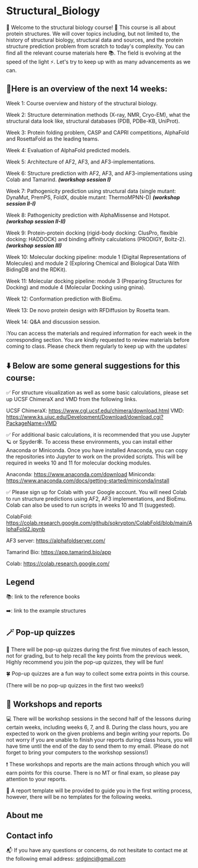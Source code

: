 # Structural_Biology
🙌 Welcome to the structural biology course! 🧬 This course is all about protein structures. We will cover topics including, but not limited to, the history of structural biology, structural data and sources, and the protein structure prediction problem from scratch to today's complexity. You can find all the relevant course materials here 📚. The field is evolving at the speed of the light ⚡️. Let's try to keep up with as many advancements as we can.

## 👀Here is an overview of the next 14 weeks:

 Week 1: Course overview and history of the structural biology. 
 
 Week 2: Structure determination methods (X-ray, NMR, Cryo-EM), what the structural data look like, structural databases (PDB, PDBe-KB, UniProt).

 Week 3: Protein folding problem, CASP and CAPRI competitions, AlphaFold and RosettaFold as the leading teams.
 
 Week 4: Evaluation of AlphaFold predicted models.
 
 Week 5: Architecture of AF2, AF3, and AF3-implementations. 
 
 Week 6: Structure prediction with AF2, AF3, and AF3-implementations using Colab and Tamarind. ***(workshop session I)*** 
 
 Week 7: Pathogenicity prediction using structural data (single mutant: DynaMut, PremPS, FoldX, double mutant: ThermoMPNN-D) ***(workshop session II-I)***
 
 Week 8: Pathogenicity prediction with AlphaMissense and Hotspot. ***(workshop session II-II)*** 
 
 Week 9: Protein-protein docking (rigid-body docking: ClusPro, flexible docking: HADDOCK) and binding affinity calculations (PRODIGY, Boltz-2). ***(workshop session III)*** 
 
 Week 10: Molecular docking pipeline: module 1 (Digital Representations of Molecules) and module 2 (Exploring Chemical and Biological Data With BidingDB and the RDKit). 
 
 Week 11: Molecular docking pipeline: module 3 (Preparing Structures for Docking) and module 4 (Molecular Docking using gnina).
 
 Week 12: Conformation prediction with BioEmu.
 
 Week 13: De novo protein design with RFDiffusion by Rosetta team.
 
 Week 14: Q&A and discussion session. 




❕You can access the materials and required information for each week in the corresponding section. You are kindly requested to review materials before coming to class. Please check them regularly to keep up with the updates❕


## ⬇️ Below are some general suggestions for this course:

✅ For structure visualization as well as some basic calculations, please set up UCSF ChimeraX and VMD from the following links.

UCSF ChimeraX: https://www.cgl.ucsf.edu/chimera/download.html
VMD: https://www.ks.uiuc.edu/Development/Download/download.cgi?PackageName=VMD

✅ For additional basic calculations, it is recommended that you use Jupyter🪐 or Spyder🕸️. To access these environments, you can install either Anaconda or Miniconda. Once you have installed Anaconda, you can copy the repositories into Jupyter to work on the provided scripts. This will be required in weeks 10 and 11 for molecular docking modules.

Anaconda: https://www.anaconda.com/download
Miniconda: https://www.anaconda.com/docs/getting-started/miniconda/install

✅ Please sign up for Colab with your Google account. You will need Colab to run structure predictions using AF2, AF3 implementations, and BioEmu. Colab can also be used to run scripts in weeks 10 and 11 (suggested).

ColabFold: https://colab.research.google.com/github/sokrypton/ColabFold/blob/main/AlphaFold2.ipynb

AF3 server: https://alphafoldserver.com/

Tamarind Bio: https://app.tamarind.bio/app

Colab: https://colab.research.google.com/
## Legend

📚: link to the reference books

➡️: link to the example structures

## 🪄 Pop-up quizzes 
🔮 There will be pop-up quizzes during the first five minutes of each lesson, not for grading, but to help recall the key points from the previous week. Highly recommend you join the pop-up quizzes, they will be fun!

🍀 Pop-up quizzes are a fun way to collect some extra points in this course.

(There will be no pop-up quizzes in the first two weeks!)

## 📝 Workshops and reports 

💻 There will be workshop sessions in the second half of the lessons during certain weeks, including weeks 6, 7, and 8. During the class hours, you are expected to work on the given problems and begin writing your reports. Do not worry if you are unable to finish your reports during class hours, you will have time until the end of the day to send them to my email. (Please do not forget to bring your computers to the workshop sessions!)

❗️ These workshops and reports are the main actions through which you will earn points for this course. There is no MT or final exam, so please pay attention to your reports.

📌 A report template will be provided to guide you in the first writing process, however, there will be no templates for the following weeks.

## About me

## Contact info
📬 If you have any questions or concerns, do not hesitate to contact me at the following email address: srdginci@gmail.com
